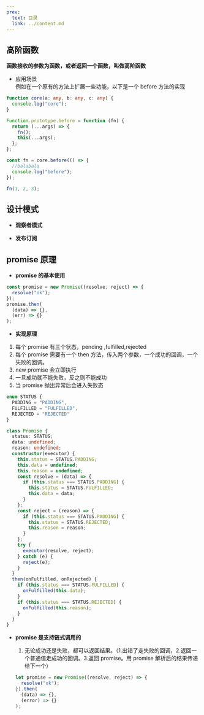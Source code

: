 ```yaml
---
prev:
  text: 目录
  link: ../content.md
---
```


## 高阶函数

**函数接收的参数为函数，或者返回一个函数，叫做高阶函数**

- 应用场景  
  例如在一个原有的方法上扩展一些功能，以下是一个 before 方法的实现

```typescript
function core(a: any, b: any, c: any) {
  console.log("core");
}

Function.prototype.before = function (fn) {
  return (...args) => {
    fn();
    this(...args);
  };
};

const fn = core.before(() => {
  //balabala
  console.log("before");
});

fn(1, 2, 3);
```

## 设计模式

- **观察者模式**

- **发布订阅**

## promise 原理

- **promise 的基本使用**

```typescript
const promise = new Promise((resolve, reject) => {
  resolve("ok");
});
promise.then(
  (data) => {},
  (err) => {}
);
```

- **实现原理**

1. 每个 promise 有三个状态，pending ,fulfilled,rejected
2. 每个 promise 需要有一个 then 方法，传入两个参数，一个成功的回调，一个失败的回调。
3. new promise 会立即执行
4. 一旦成功就不能失败，反之则不能成功
5. 当 promise 抛出异常后会进入失败态

```typescript
enum STATUS {
  PADDING = "PADDING",
  FULFILLED = "FULFILLED",
  REJECTED = "REJECTED"
}

class Promise {
  status: STATUS;
  data: undefined;
  reason: undefined;
  constructor(executor) {
    this.status = STATUS.PADDING;
    this.data = undefined;
    this.reason = undefined;
    const resolve = (data) => {
      if (this.status === STATUS.PADDING) {
        this.status = STATUS.FULFILLED;
        this.data = data;
      }
    };
    const reject = (reason) => {
      if (this.status === STATUS.PADDING) {
        this.status = STATUS.REJECTED;
        this.reason = reason;
      }
    };
    try {
      executor(resolve, reject);
    } catch (e) {
      reject(e);
    }
  }
  then(onFulfilled, onRejected) {
    if (this.status === STATUS.FULFILLED) {
      onFulfilled(this.data);
    }
    if (this.status === STATUS.REJECTED) {
      onFulfilled(this.reason);
    }
  }
}
```

- **promise 是支持链式调用的**

  1. 无论成功还是失败，都可以返回结果。（1.出错了走失败的回调，2.返回一个普通值走成功的回调。3.返回 promise。用 promise 解析后的结果传递给下一个）

  ```javascript
  let promise = new Promise((resolve, reject) => {
    resolve("ok");
  }).then(
    (data) => {},
    (error) => {}
  );
  ```
